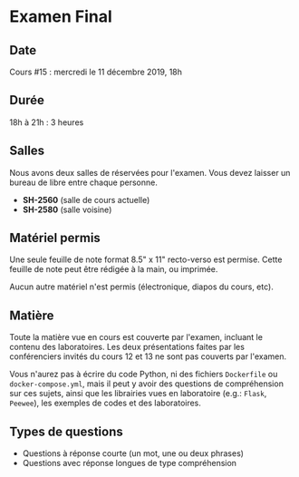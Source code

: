 # Examen Final

## Date

Cours #15 : mercredi le 11 décembre 2019, 18h

## Durée

18h à 21h : 3 heures

## Salles

Nous avons deux salles de réservées pour l'examen. Vous devez laisser un bureau de libre entre chaque personne.

* **SH-2560** (salle de cours actuelle)
* **SH-2580** (salle voisine)

## Matériel permis

Une seule feuille de note format 8.5" x 11" recto-verso est permise. Cette feuille de note peut être rédigée à la main,
ou imprimée.

Aucun autre matériel n'est permis (électronique, diapos du cours, etc).

## Matière

Toute la matière vue en cours est couverte par l'examen, incluant le contenu des laboratoires. Les deux présentations
faites par les conférenciers invités du cours 12 et 13 ne sont pas couverts par l'examen.

Vous n'aurez pas à écrire du code Python, ni des fichiers `Dockerfile` ou `docker-compose.yml`, mais il peut y avoir
des questions de compréhension sur ces sujets, ainsi que les librairies vues en laboratoire (e.g.: `Flask`, `Peewee`),
les exemples de codes et des laboratoires.

## Types de questions

* Questions à réponse courte (un mot, une ou deux phrases)
* Questions avec réponse longues de type compréhension
